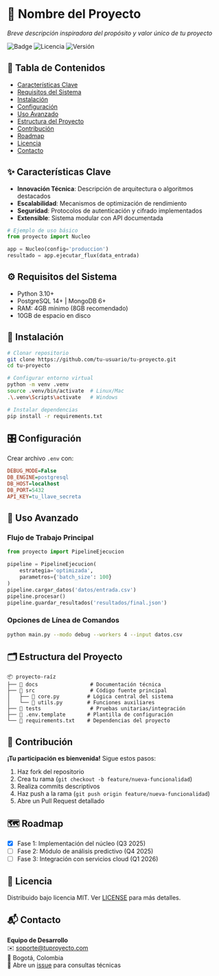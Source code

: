 # 🚀 Nombre del Proyecto 
*Breve descripción inspiradora del propósito y valor único de tu proyecto*

![Badge](https://img.shields.io/badge/Estado-En%20Desarrollo-brightgreen)
![Licencia](https://img.shields.io/badge/Licencia-MIT-blue)
![Versión](https://img.shields.io/badge/Versión-1.0.0-orange)

## 📌 Tabla de Contenidos
- [Características Clave](#✨-características-clave)
- [Requisitos del Sistema](#⚙️-requisitos-del-sistema)
- [Instalación](#🔧-instalación)
- [Configuración](#🎛️-configuración)
- [Uso Avanzado](#🚀-uso-avanzado)
- [Estructura del Proyecto](#🗂️-estructura-del-proyecto)
- [Contribución](#🤝-contribución)
- [Roadmap](#🗺️-roadmap)
- [Licencia](#📜-licencia)
- [Contacto](#📬-contacto)

## ✨ Características Clave
- **Innovación Técnica**: Descripción de arquitectura o algoritmos destacados
- **Escalabilidad**: Mecanismos de optimización de rendimiento
- **Seguridad**: Protocolos de autenticación y cifrado implementados
- **Extensible**: Sistema modular con API documentada

```python
# Ejemplo de uso básico
from proyecto import Nucleo

app = Nucleo(config='produccion')
resultado = app.ejecutar_flux(data_entrada)
```

## ⚙️ Requisitos del Sistema
- Python 3.10+
- PostgreSQL 14+ | MongoDB 6+
- RAM: 4GB mínimo (8GB recomendado)
- 10GB de espacio en disco

## 🔧 Instalación
```bash
# Clonar repositorio
git clone https://github.com/tu-usuario/tu-proyecto.git
cd tu-proyecto

# Configurar entorno virtual
python -m venv .venv
source .venv/bin/activate  # Linux/Mac
.\.venv\Scripts\activate   # Windows

# Instalar dependencias
pip install -r requirements.txt
```

## 🎛️ Configuración
Crear archivo `.env` con:
```ini
DEBUG_MODE=False
DB_ENGINE=postgresql
DB_HOST=localhost
DB_PORT=5432
API_KEY=tu_llave_secreta
```

## 🚀 Uso Avanzado
### Flujo de Trabajo Principal
```python
from proyecto import PipelineEjecucion

pipeline = PipelineEjecucion(
    estrategia='optimizada',
    parametros={'batch_size': 100}
)
pipeline.cargar_datos('datos/entrada.csv')
pipeline.procesar()
pipeline.guardar_resultados('resultados/final.json')
```

### Opciones de Línea de Comandos
```bash
python main.py --modo debug --workers 4 --input datos.csv
```

## 🗂️ Estructura del Proyecto
```plaintext
📦 proyecto-raíz
├── 📂 docs                 # Documentación técnica
├── 📂 src                  # Código fuente principal
│   ├── 📄 core.py         # Lógica central del sistema
│   └── 📄 utils.py        # Funciones auxiliares
├── 📂 tests                # Pruebas unitarias/integración
├── 📄 .env.template       # Plantilla de configuración
└── 📄 requirements.txt    # Dependencias del proyecto
```

## 🤝 Contribución
**¡Tu participación es bienvenida!** Sigue estos pasos:
1. Haz fork del repositorio
2. Crea tu rama (`git checkout -b feature/nueva-funcionalidad`)
3. Realiza commits descriptivos
4. Haz push a la rama (`git push origin feature/nueva-funcionalidad`)
5. Abre un Pull Request detallado

## 🗺️ Roadmap
- [x] Fase 1: Implementación del núcleo (Q3 2025)
- [ ] Fase 2: Módulo de análisis predictivo (Q4 2025)
- [ ] Fase 3: Integración con servicios cloud (Q1 2026)

## 📜 Licencia
Distribuido bajo licencia MIT. Ver [LICENSE](LICENSE) para más detalles.

## 📬 Contacto
**Equipo de Desarrollo**  
✉️ [soporte@tuproyecto.com](mailto:soporte@tuproyecto.com)  
📍 Bogotá, Colombia  
💬 Abre un [issue](https://github.com/tu-usuario/tu-proyecto/issues) para consultas técnicas